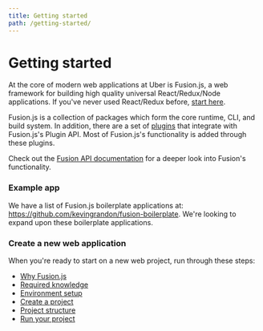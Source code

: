 ```yaml
---
title: Getting started
path: /getting-started/
---
```


# Getting started

At the core of modern web applications at Uber is Fusion.js, a web framework for building high quality universal React/Redux/Node applications. If you've never used React/Redux before, [start here](/docs/getting-started/required-knowledge).

Fusion.js is a collection of packages which form the core runtime, CLI, and build system. In addition, there are a set of [plugins](/api/plugins) that integrate with Fusion.js's Plugin API. Most of Fusion.js's functionality is added through these plugins.

Check out the [Fusion API documentation](/api/fusion-docs) for a deeper look into Fusion's functionality.

### Example app

We have a list of Fusion.js boilerplate applications at: https://github.com/kevingrandon/fusion-boilerplate. We're looking to expand upon these boilerplate applications.

### Create a new web application

When you're ready to start on a new web project, run through these steps:

* [Why Fusion.js](/docs/getting-started/why-fusion)
* [Required knowledge](/docs/getting-started/required-knowledge)
* [Environment setup](/docs/getting-started/environment-setup)
* [Create a project](/docs/getting-started/create-a-project)
* [Project structure](/docs/getting-started/project-structure)
* [Run your project](/docs/getting-started/run-your-project)
